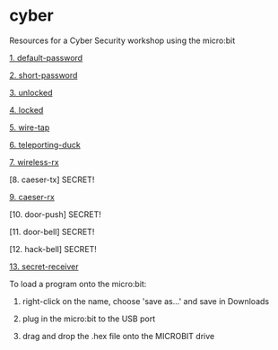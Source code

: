 # cyber

Resources for a Cyber Security workshop using the micro:bit

[1. default-password](https://raw.githubusercontent.com/whaleygeek/cyber/master/for_microbit/microbit-default-password.hex)

[2. short-password](https://raw.githubusercontent.com/whaleygeek/cyber/master/for_microbit/microbit-short-password.hex)

[3. unlocked](https://raw.githubusercontent.com/whaleygeek/cyber/master/for_microbit/microbit-unlocked.hex)

[4. locked](https://raw.githubusercontent.com/whaleygeek/cyber/master/for_microbit/microbit-locked.hex)

[5. wire-tap](https://raw.githubusercontent.com/whaleygeek/cyber/master/for_microbit/microbit-wire-tap.hex)

[6. teleporting-duck](https://raw.githubusercontent.com/whaleygeek/cyber/master/for_microbit/microbit-teleporting-duck.hex)

[7. wireless-rx](https://raw.githubusercontent.com/whaleygeek/cyber/master/for_microbit/microbit-wireless-rx.hex)

[8. caeser-tx] SECRET!

[9. caeser-rx](https://raw.githubusercontent.com/whaleygeek/cyber/master/for_microbit/microbit-caeser-rx.hex)

[10. door-push] SECRET!

[11. door-bell] SECRET!

[12. hack-bell] SECRET!

[13. secret-receiver](https://raw.githubusercontent.com/whaleygeek/cyber/master/for_microbit/microbit-secret-receiver.hex)

To load a program onto the micro:bit:

1. right-click on the name, choose 'save as...' and save in Downloads

2. plug in the micro:bit to the USB port

3. drag and drop the .hex file onto the MICROBIT drive

